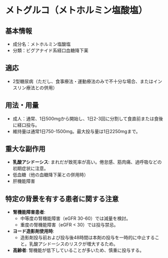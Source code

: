 # メトグルコ（メトホルミン塩酸塩）

## 基本情報
- 成分名：メトホルミン塩酸塩
- 分類：ビグアナイド系経口血糖降下薬

## 適応
- 2型糖尿病（ただし、食事療法・運動療法のみで不十分な場合、またはインスリン療法との併用）

## 用法・用量
- 成人：通常、1日500mgから開始し、1日2-3回に分割して食直前または食後に経口投与。
- 維持量は通常1日750-1500mg。最大投与量は1日2250mgまで。

## 重大な副作用
- **乳酸アシドーシス**: まれだが致死率が高い。倦怠感、筋肉痛、過呼吸などの初期症状に注意。
- 低血糖（他の血糖降下薬との併用時）
- 肝機能障害

## 特定の背景を有する患者に関する注意
- **腎機能障害患者**:
  - 中等度の腎機能障害（eGFR 30-60）では減量を検討。
  - 重度の腎機能障害（eGFR < 30）では投与禁忌。
- **ヨード造影剤使用時**:
  - 造影剤投与前および投与後48時間は本剤の投与を一時的に中止すること。乳酸アシドーシスのリスクが増大するため。
- **高齢者**: 腎機能が低下していることが多いため、慎重に投与する。